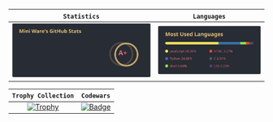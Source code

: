 <!--Remember to give credits when using my readme, this repo is licenced under GPL v3-->
|```Statistics```|```Languages```|
|:---:|:---:|
|[![My GitHub stats](https://github.com/Mini-Ware/Mini-Ware/blob/main/static/my_github_stats.svg)](https://github.com/Mini\-Ware/)|[![Top Langs](https://github.com/Mini-Ware/Mini-Ware/blob/main/static/top_langs.svg)](https://github.com/Mini\-Ware/)|
<!--Also, please give a star or fork this repo, it meaans a lot-->
|```Trophy Collection```|```Codewars```|
|:---:|:---:|
|[![Trophy](https://github-profile-trophy.vercel.app/?username=mini\-ware\&theme=onedark\&row=1\&column=6\&margin-w=5)](https://github.com/Mini\-Ware/)|[![Badge](https://www.codewars.com/users/Mini%20Ware/badges/micro)](https://www.codewars.com/users/Mini%20Ware/)|
<!--Remember to give credits when using my readme, this repo is licenced under GPL v3-->
